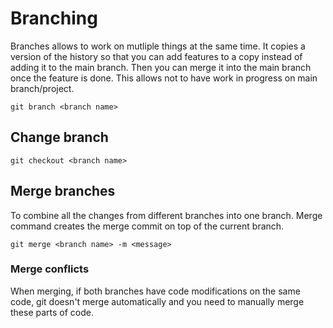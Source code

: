 # Branching

Branches allows to work on mutliple things at the same time. It copies a version
of the history so that you can add features to a copy instead of adding it to
the main branch. Then you can merge it into the main branch once the feature is
done. This allows not to have work in progress on main branch/project.

```shell
git branch <branch name>
```

## Change branch

```shell
git checkout <branch name>
```

## Merge branches

To combine all the changes from different branches into one branch. Merge
command creates the merge commit on top of the current branch.

```shell
git merge <branch name> -m <message>
```

### Merge conflicts

When merging, if both branches have code modifications on the same code, git
doesn't merge automatically and you need to manually merge these parts of code.
